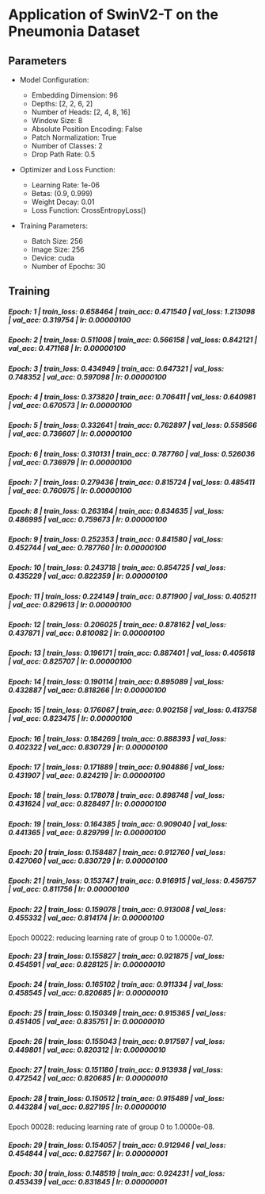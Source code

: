 # Application of SwinV2-T on the Pneumonia Dataset

## Parameters
- Model Configuration:
  - Embedding Dimension: 96
  - Depths: [2, 2, 6, 2]
  - Number of Heads: [2, 4, 8, 16]
  - Window Size: 8
  - Absolute Position Encoding: False
  - Patch Normalization: True
  - Number of Classes: 2
  - Drop Path Rate: 0.5
 
- Optimizer and Loss Function:
  - Learning Rate: 1e-06
  - Betas: (0.9, 0.999)
  - Weight Decay: 0.01
  - Loss Function: CrossEntropyLoss()

- Training Parameters:
  - Batch Size: 256
  - Image Size: 256
  - Device: cuda
  - Number of Epochs: 30

## Training
##### Epoch: 1 | train_loss: 0.658464 | train_acc: 0.471540 | val_loss: 1.213098 | val_acc: 0.319754 | lr: 0.00000100
##### Epoch: 2 | train_loss: 0.511008 | train_acc: 0.566158 | val_loss: 0.842121 | val_acc: 0.471168 | lr: 0.00000100
##### Epoch: 3 | train_loss: 0.434949 | train_acc: 0.647321 | val_loss: 0.748352 | val_acc: 0.597098 | lr: 0.00000100
##### Epoch: 4 | train_loss: 0.373820 | train_acc: 0.706411 | val_loss: 0.640981 | val_acc: 0.670573 | lr: 0.00000100
##### Epoch: 5 | train_loss: 0.332641 | train_acc: 0.762897 | val_loss: 0.558566 | val_acc: 0.736607 | lr: 0.00000100
##### Epoch: 6 | train_loss: 0.310131 | train_acc: 0.787760 | val_loss: 0.526036 | val_acc: 0.736979 | lr: 0.00000100
##### Epoch: 7 | train_loss: 0.279436 | train_acc: 0.815724 | val_loss: 0.485411 | val_acc: 0.760975 | lr: 0.00000100
##### Epoch: 8 | train_loss: 0.263184 | train_acc: 0.834635 | val_loss: 0.486995 | val_acc: 0.759673 | lr: 0.00000100
##### Epoch: 9 | train_loss: 0.252353 | train_acc: 0.841580 | val_loss: 0.452744 | val_acc: 0.787760 | lr: 0.00000100
##### Epoch: 10 | train_loss: 0.243718 | train_acc: 0.854725 | val_loss: 0.435229 | val_acc: 0.822359 | lr: 0.00000100
##### Epoch: 11 | train_loss: 0.224149 | train_acc: 0.871900 | val_loss: 0.405211 | val_acc: 0.829613 | lr: 0.00000100
##### Epoch: 12 | train_loss: 0.206025 | train_acc: 0.878162 | val_loss: 0.437871 | val_acc: 0.810082 | lr: 0.00000100
##### Epoch: 13 | train_loss: 0.196171 | train_acc: 0.887401 | val_loss: 0.405618 | val_acc: 0.825707 | lr: 0.00000100
##### Epoch: 14 | train_loss: 0.190114 | train_acc: 0.895089 | val_loss: 0.432887 | val_acc: 0.818266 | lr: 0.00000100
##### Epoch: 15 | train_loss: 0.176067 | train_acc: 0.902158 | val_loss: 0.413758 | val_acc: 0.823475 | lr: 0.00000100
##### Epoch: 16 | train_loss: 0.184269 | train_acc: 0.888393 | val_loss: 0.402322 | val_acc: 0.830729 | lr: 0.00000100
##### Epoch: 17 | train_loss: 0.171889 | train_acc: 0.904886 | val_loss: 0.431907 | val_acc: 0.824219 | lr: 0.00000100
##### Epoch: 18 | train_loss: 0.178078 | train_acc: 0.898748 | val_loss: 0.431624 | val_acc: 0.828497 | lr: 0.00000100
##### Epoch: 19 | train_loss: 0.164385 | train_acc: 0.909040 | val_loss: 0.441365 | val_acc: 0.829799 | lr: 0.00000100
##### Epoch: 20 | train_loss: 0.158487 | train_acc: 0.912760 | val_loss: 0.427060 | val_acc: 0.830729 | lr: 0.00000100
##### Epoch: 21 | train_loss: 0.153747 | train_acc: 0.916915 | val_loss: 0.456757 | val_acc: 0.811756 | lr: 0.00000100
##### Epoch: 22 | train_loss: 0.159078 | train_acc: 0.913008 | val_loss: 0.455332 | val_acc: 0.814174 | lr: 0.00000100

Epoch 00022: reducing learning rate of group 0 to 1.0000e-07.

##### Epoch: 23 | train_loss: 0.155827 | train_acc: 0.921875 | val_loss: 0.454591 | val_acc: 0.828125 | lr: 0.00000010
##### Epoch: 24 | train_loss: 0.165102 | train_acc: 0.911334 | val_loss: 0.458545 | val_acc: 0.820685 | lr: 0.00000010
##### Epoch: 25 | train_loss: 0.150349 | train_acc: 0.915365 | val_loss: 0.451405 | val_acc: 0.835751 | lr: 0.00000010
##### Epoch: 26 | train_loss: 0.155043 | train_acc: 0.917597 | val_loss: 0.449801 | val_acc: 0.820312 | lr: 0.00000010
##### Epoch: 27 | train_loss: 0.151180 | train_acc: 0.913938 | val_loss: 0.472542 | val_acc: 0.820685 | lr: 0.00000010
##### Epoch: 28 | train_loss: 0.150512 | train_acc: 0.915489 | val_loss: 0.443284 | val_acc: 0.827195 | lr: 0.00000010

Epoch 00028: reducing learning rate of group 0 to 1.0000e-08.

##### Epoch: 29 | train_loss: 0.154057 | train_acc: 0.912946 | val_loss: 0.454844 | val_acc: 0.827567 | lr: 0.00000001
##### Epoch: 30 | train_loss: 0.148519 | train_acc: 0.924231 | val_loss: 0.453439 | val_acc: 0.831845 | lr: 0.00000001
